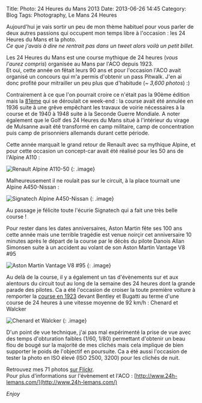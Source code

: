 Title: Photo: 24 Heures du Mans 2013
Date: 2013-06-26 14:45
Category: Blog
Tags: Photography, Le Mans 24 Heures

Aujourd'hui je vais sortir un peu de mon thème habituel pour vous parler de deux autres passions qui occupent mon temps libre à l'occasion : les 24 Heures du Mans et la photo.  
_Ce que j'avais à dire ne rentrait pas dans un tweet alors voilà un petit billet._

Les 24 Heures du Mans est une course mythique de 24 heures (_vous l'aurez compris_) organisée au Mans par l'ACO depuis 1923.  
Et oui, cette année on fêtait leurs 90 ans et pour l'occasion l'ACO avait organisé un concours qui m'a permis d'obtenir un pass Pitwalk. J'en ai donc profité pour mitrailler un peu plus que d'habitude (_~ 3,600 photos_) :)

Contrairement à ce que l'on pourrait croire ce n'était pas la 90ème édition mais la [81ème](https://fr.wikipedia.org/wiki/24_Heures_du_Mans_2013) qui se déroulait ce week-end : la course avait été annulée en 1936 suite à une grêve empêchant les travaux de voirie nécessaires à la course et de 1940 à 1948 suite à la Seconde Guerre Mondiale. A noter également que le Golf des 24 Heures du Mans situé à l'intérieur du virage de Mulsanne avait été transformé en camp militaire, camp de concentration puis camp de prisonniers allemands durant cette période.

Cette année marquait le grand retour de Renault avec sa mythique Alpine, et pour cette occasion un concept-car avait été réalisé pour les 50 ans de l'Alpine A110 :

![Renault Alpine A110-50]({attach}9139382570_f48c56a9fc_b.jpg)
{: .image}

Malheureusement il ne roulait pas sur le circuit, à la place tournait une Alpine A450-Nissan :

![Signatech Alpine A450-Nissan]({attach}9139414976_cb2d6071f2_b.jpg)
{: .image}

Au passage je félicite toute l'écurie Signatech qui a fait une très belle course !

Pour rester dans les dates anniversaires, Aston Martin fête ses 100 ans cette année mais une terrible tragédie est venue noirçir cet anniversaire 10 minutes après le départ de la course par le décès du pilote Danois Allan Simonsen suite à un accident au volant de son Aston Martin Vantage V8 #95

![Aston Martin Vantage V8 #95]({attach}9137102007_9b0b975c5a_b.jpg)
{: .image}

Au delà de la course, il y a également un tas d'évènements sur et aux alentours du circuit tout au long de la semaine des 24 heures dont la grande parade des pilotes. Ca a été l'occasion de croiser la toute première voiture à remporter la [course en 1923](https://fr.wikipedia.org/wiki/24_Heures_du_Mans_1923) devant Bentley et Bugatti au terme d'une course de 24 heures à une vitesse moyenne de 92 km/h : Chenard et Walcker

![Chenard et Walcker]({attach}9137168113_e18aea3bbd_b.jpg)
{: .image}


D'un point de vue technique, j'ai pas mal expérimenté la prise de vue avec des temps d'obturation faibles (1/60, 1/80) permettant d'obtenir un beau flou de bougé sur la majorité de mes clichés mais cela implique de bien supporter le poids de l'objectif en poursuite. Ca a été aussi l'occasion de tester la photo en ISO élevé (ISO 2500, 3200) pour les clichés de nuit.

Retrouvez mes 71 photos [sur Flickr](http://www.flickr.com/photos/kdecherf/sets/72157634331013440/).  
Pour plus d'informations sur l'évènement et l'ACO : [http://www.24h-lemans.com/](http://www.24h-lemans.com/)

_Enjoy_
